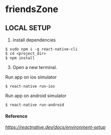 # friendsZone 

## LOCAL SETUP
1. install dependencies
```
$ sudo npm i -g react-native-cli
$ cd <project_dir>
$ npm install
```
3. Open a new terminal. 

Run app on ios simulator
```
$ react-native run-ios
```
Run app on android simulator
```
$ react-native run-android
```

#### Reference
_https://reactnative.dev/docs/environment-setup_
